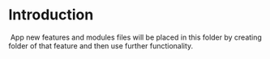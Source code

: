 # Introduction
​
App new features and modules files will be placed in this folder by creating folder of that feature and then use further functionality.